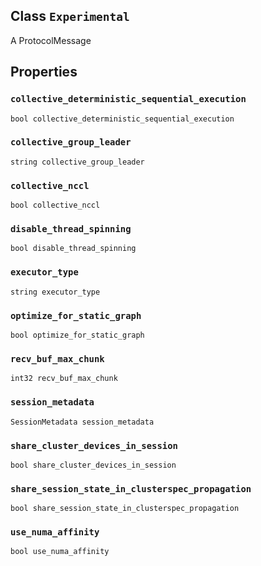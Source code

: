 

## Class  `Experimental` 
A ProtocolMessage

## Properties


###  `collective_deterministic_sequential_execution` 
 `bool collective_deterministic_sequential_execution` 

###  `collective_group_leader` 
 `string collective_group_leader` 

###  `collective_nccl` 
 `bool collective_nccl` 

###  `disable_thread_spinning` 
 `bool disable_thread_spinning` 

###  `executor_type` 
 `string executor_type` 

###  `optimize_for_static_graph` 
 `bool optimize_for_static_graph` 

###  `recv_buf_max_chunk` 
 `int32 recv_buf_max_chunk` 

###  `session_metadata` 
 `SessionMetadata session_metadata` 

###  `share_cluster_devices_in_session` 
 `bool share_cluster_devices_in_session` 

###  `share_session_state_in_clusterspec_propagation` 
 `bool share_session_state_in_clusterspec_propagation` 

###  `use_numa_affinity` 
 `bool use_numa_affinity` 

